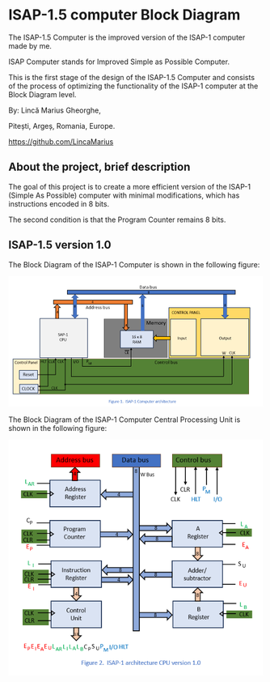 # ISAP-1.5 computer Block Diagram
The ISAP-1.5 Computer is the improved version of the ISAP-1 computer made by me.

ISAP Computer stands for Improved Simple as Possible Computer.

This is the first stage of the design of the ISAP-1.5 Computer and consists of the process of optimizing the functionality of the ISAP-1 computer at the Block Diagram level.

By: Lincă Marius Gheorghe,

Pitești, Argeș, Romania, Europe.

https://github.com/LincaMarius

## About the project, brief description
The goal of this project is to create a more efficient version of the ISAP-1 (Simple As Possible) computer with minimal modifications, which has instructions encoded in 8 bits.

The second condition is that the Program Counter remains 8 bits.

## ISAP-1.5 version 1.0
The Block Diagram of the ISAP-1 Computer is shown in the following figure:

![ Figure 1 ](/Pictures/Figure1.png)

The Block Diagram of the ISAP-1 Computer Central Processing Unit is shown in the following figure:

![ Figure 2 ](/Pictures/Figure2.png)

